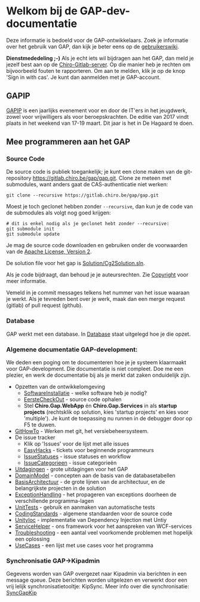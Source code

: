 Welkom bij de GAP-dev-documentatie
==================================

Deze informatie is bedoeld voor de GAP-ontwikkelaars. Zoek je informatie
over het gebruik van GAP, dan kijk je beter eens op de
[gebruikerswiki](https://gapwiki.chiro.be).

**Dienstmededeling ;-)** Als je echt iets wil bijdragen aan het GAP, dan
meld je jezelf best aan op de [Chiro-Gitlab-server](https://gitlab.chiro.be).
Op die manier heb je rechten om
bijvoorbeeld fouten te rapporteren. Om aan te melden, klik je
op de knop 'Sign in with cas'. Je kunt dan aanmelden met je
GAP-account.

GAPIP
-----
[GAPIP](GAPIP.md) is een jaarlijks evenement voor en door de IT'ers in het
jeugdwerk, zowel voor vrijwilligers als voor beroepskrachten. De editie van
2017 vindt plaats in het weekend van 17-19 maart. Dit jaar is het in
De Hagaard te doen.

Mee programmeren aan het GAP
----------------------------

### Source Code

De source code is publiek toegankelijk; je kunt een clone maken van de
git-repository https://gitlab.chiro.be/gap/gap.git. Clone ze meteen met
submodules, want anders gaat de CAS-authenticatie niet werken:

    git clone --recursive https://gitlab.chiro.be/gap/gap.git
    
Moest je toch geclonet hebben zonder `--recursive`, dan kun je de code
van de submodules als volgt nog goed krijgen:

```
# dit is enkel nodig als je geclonet hebt zonder --recursive:
git submodule init
git submodule update
```

Je mag de source code downloaden en gebruiken
onder de voorwaarden van de [Apache License, Version
2](http://www.apache.org/licenses/LICENSE-2.0.html).

De solution file voor het gap is [Solution/Cg2Solution.sln](../Solution/Cg2Solution.sln).

Als je code bijdraagt, dan behoud je je auteursrechten. Zie
[Copyright](Copyright.md) voor meer informatie.

Vemeld in je commit messages telkens het nummer van het issue waaraan je werkt.
Als je tevreden bent over je werk, maak dan een merge request (gitlab) of
pull request (github).

### Database

GAP werkt met een database. In [Database](Database.md) staat uitgelegd hoe je
die opzet.

### Algemene documentatie GAP-development:

We deden een poging om te documenteren hoe je je systeem klaarmaakt voor
GAP-development. Die documentatie is niet compleet. Doe me een plezier,
en werk de documentatie bij als je merkt dat zaken onduidelijk zijn.

-   Opzetten van de ontwikkelomgeving
    -   [SoftwareInstallatie](SoftwareInstallatie.md) - welke software heb je nodig?
    -   [EersteCheckOut](EersteCheckOut.md) - source code ophalen
    -   Stel **Chiro.Gap.WebApp** én **Chiro.Gap.Services** in als
        **startup projects** (rechtsklik op solution, kies 'startup
        projects' en kies voor 'multiple'). Je kunt de toepassing nu
        runnen in de debugger door op F5 te duwen.
-   [GitHowTo](GitHowTo.md) - Werken met git, het versiebeheersysteem.
-   De issue tracker
    -   Klik op 'Issues' voor de lijst met alle issues
    -   [EasyHacks](EasyHacks.md) - tickets voor beginnende programmeurs
    -   [IssueStatuses](IssueStatuses.md) - issue statuses en workflow
    -   [IssueCategorieen](IssueCategorieen.md) - issue categorieën
-   [Uitdagingen](Uitdagingen.md) - grote uitdagingen voor het GAP
-   [DomainModel](DomainModel.md) - concepten aan de basis van de databasetabellen
-   [BasisArchitectuur](BasisArchitectuur.md) - de grote lijnen van de architectuur, en
    de belangrijkste projecten in de solution
-   [ExceptionHandling](ExceptionHandling.md) - het propageren van exceptions doorheen
    de verschillende programma-lagen
-   [UnitTests](UnitTests.md) - gebruik en aanmaken van automatische tests
-   [CodingStandards](CodingStandards.md) - algemene standaarden voor de source code
-   [UnityIoc](UnityIoc.md) - implementatie van Dependency Injection met Untiy
-   [ServiceHelper](ServiceHelper.md) - ons framework voor het aanspreken van
    WCF-services
-   [Troubleshooting](Troubleshooting.md) - een aantal veel voorkomende problemen met
    hopelijk een oplossing
-   [UseCases](UseCases.md) - een lijst met use cases voor het programma

### Synchronisatie GAP-&gt;Kipadmin

Gegevens worden van GAP overgezet naar Kipadmin via berichten in een
message queue. Deze berichten worden uitgelezen en verwerkt door een
vrij lelijk synchronisatietooltje: KipSync. Meer info over die
synchronisatie: [SyncGapKip](SyncGapKip.md)
